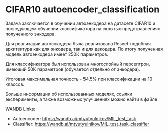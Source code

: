 # CIFAR10 autoencoder_classification

Задача заключается в обучении автоэнкодера на датасете CIFAR10 и последующем обучении классификатора на скрытых предстравлениях полученного энкодера. 

Для реализации автоэнкодера была реализована Resnet-подобная архитектура как для энкодера, так и для декодера. По итогу полученная модель автоэнкодера имеет 250К параметров. 

Для классификатора был использован многослойный персептрон, имеющий 50К параметров (обучается отдельно от энкодера).

Итоговая максимальная точность - 54.5% при классификации на 10 классов. 

Больше информации об использованных моделях, ссылки эксперименты, а также возможных улучшениях можно найти в файле

WANDB Links:
- Autoencoder: https://wandb.ai/mtyutyulnikov/MIL_test_task
- Classifier: https://wandb.ai/mtyutyulnikov/MIL_test_task_classifier
